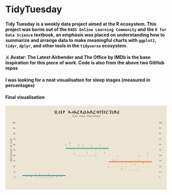 # TidyTuesday

#### Tidy Tuesday is a weekly data project aimed at the R ecosystem. This project was borne out of the `R4DS Online Learning Community` and the `R for Data Science` textbook, an emphasis was placed on understanding how to summarize and arrange data to make meaningful charts with `ggplot2`, `tidyr`, `dplyr`, and other tools in the `tidyverse` ecosystem.

#### ⚔️ Avatar: The Latest Airbender and The Office by IMDb is the base inspiration for this piece of work. Code is also from the above two GitHub repos

#### I was looking for a neat visualisation for sleep stages (measured in percentages)

#### Final visualisation

![Sleep percentages](https://github.com/rahulvenugopal/TidyTuesday/blob/master/images/final_plot.png)